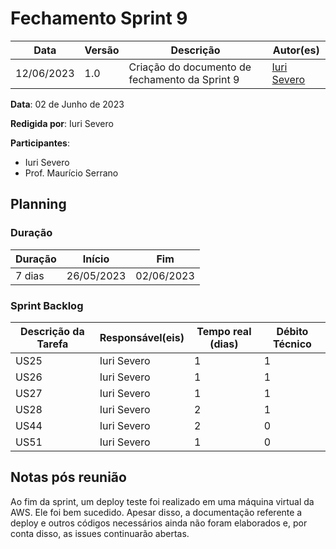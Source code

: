 # Fechamento Sprint 9

|  **Data**  | **Versão** | **Descrição** | **Autor(es)** |
| ---------- | ---------- | ------------- | ------------- |
| 12/06/2023 |  1.0   | Criação do documento de fechamento da Sprint 9 | [Iuri Severo](https://github.com/iurisevero) |

**Data**: 02 de Junho de 2023

**Redigida por**: Iuri Severo

**Participantes**: 
* Iuri Severo
* Prof. Maurício Serrano

## Planning

### Duração

| Duração |   Início   |     Fim    |
| ------- | ---------- | ---------- |
| 7 dias  | 26/05/2023 | 02/06/2023 |

### Sprint Backlog

| Descrição da Tarefa | Responsável(eis) | Tempo real (dias) | Débito Técnico |
| ------------------- | ---------------- | -------------------------- | -------------- |
| US25 | Iuri Severo | 1 | 1 |
| US26 | Iuri Severo | 1 | 1 |
| US27 | Iuri Severo | 1 | 1 |
| US28 | Iuri Severo | 2 | 1 |
| US44 | Iuri Severo | 2 | 0 |
| US51 | Iuri Severo | 1 | 0 |

## Notas pós reunião

Ao fim da sprint, um deploy teste foi realizado em uma máquina virtual da AWS. Ele foi bem sucedido. Apesar disso, a documentação referente a deploy e outros códigos necessários ainda não foram elaborados e, por conta disso, as issues continuarão abertas.